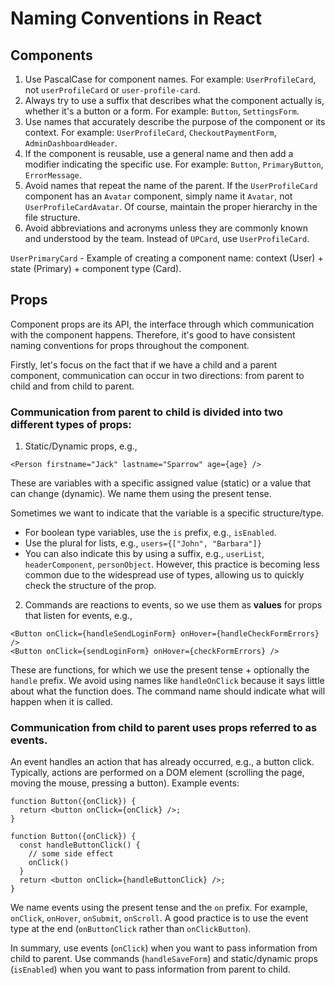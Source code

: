 # Naming Conventions in React

## Components

1. Use PascalCase for component names. For example: `UserProfileCard`, not `userProfileCard` or `user-profile-card`.
2. Always try to use a suffix that describes what the component actually is, whether it's a button or a form. For example: `Button`, `SettingsForm`.
3. Use names that accurately describe the purpose of the component or its context. For example: `UserProfileCard`, `CheckoutPaymentForm`, `AdminDashboardHeader`.
4. If the component is reusable, use a general name and then add a modifier indicating the specific use. For example: `Button`, `PrimaryButton`, `ErrorMessage`.
5. Avoid names that repeat the name of the parent. If the `UserProfileCard` component has an `Avatar` component, simply name it `Avatar`, not `UserProfileCardAvatar`. Of course, maintain the proper hierarchy in the file structure.
6. Avoid abbreviations and acronyms unless they are commonly known and understood by the team. Instead of `UPCard`, use `UserProfileCard`.

`UserPrimaryCard` - Example of creating a component name: context (User) + state (Primary) + component type (Card).

## Props

Component props are its API, the interface through which communication with the component happens. Therefore, it's good to have consistent naming conventions for props throughout the component.

Firstly, let's focus on the fact that if we have a child and a parent component, communication can occur in two directions: from parent to child and from child to parent.

### Communication from parent to child is divided into two different types of props:

1. Static/Dynamic props, e.g.,
```tsx
<Person firstname="Jack" lastname="Sparrow" age={age} />
```
These are variables with a specific assigned value (static) or a value that can change (dynamic).
We name them using the present tense.

Sometimes we want to indicate that the variable is a specific structure/type.
- For boolean type variables, use the `is` prefix, e.g., `isEnabled`.
- Use the plural for lists, e.g., `users={["John", "Barbara"]}`
- You can also indicate this by using a suffix, e.g., `userList`, `headerComponent`, `personObject`. However, this practice is becoming less common due to the widespread use of types, allowing us to quickly check the structure of the prop.

2. Commands are reactions to events, so we use them as **values** for props that listen for events, e.g.,
```tsx
<Button onClick={handleSendLoginForm} onHover={handleCheckFormErrors} /> 
<Button onClick={sendLoginForm} onHover={checkFormErrors} />
```

These are functions, for which we use the present tense + optionally the `handle` prefix. We avoid using names like `handleOnClick` because it says little about what the function does. The command name should indicate what will happen when it is called.

### Communication from child to parent uses props referred to as events.

An event handles an action that has already occurred, e.g., a button click. Typically, actions are performed on a DOM element (scrolling the page, moving the mouse, pressing a button). Example events:

```tsx
function Button({onClick}) { 
  return <button onClick={onClick} />; 
}
 
function Button({onClick}) { 
  const handleButtonClick() { 
    // some side effect 
    onClick() 
  }
  return <button onClick={handleButtonClick} />; 
}
```

We name events using the present tense and the `on` prefix. For example, `onClick`, `onHover`, `onSubmit`, `onScroll`. A good practice is to use the event type at the end (`onButtonClick` rather than `onClickButton`).

In summary, use events (`onClick`) when you want to pass information from child to parent. Use commands (`handleSaveForm`) and static/dynamic props (`isEnabled`) when you want to pass information from parent to child.